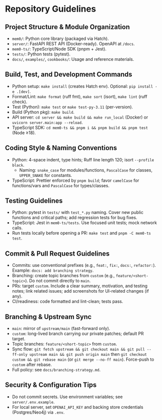 # Repository Guidelines

## Project Structure & Module Organization
- `mem0/`: Python core library (packaged via Hatch).
- `server/`: FastAPI REST API (Docker-ready). OpenAPI at `/docs`.
- `mem0-ts/`: TypeScript/Node SDK (pnpm + Jest).
- `tests/`: Python tests (pytest).
- `docs/`, `examples/`, `cookbooks/`: Usage and reference materials.

## Build, Test, and Development Commands
- Python setup: `make install` (creates Hatch env). Optional: `pip install -e .[dev]`.
- Format/Lint: `make format` (ruff fmt), `make sort` (isort), `make lint` (ruff check).
- Test (Python): `make test` or `make test-py-3.11` (per-version).
- Build (Python pkg): `make build`.
- API server: `cd server && make build && make run_local` (Docker) or `uvicorn server.main:app --reload`.
- TypeScript SDK: `cd mem0-ts && pnpm i && pnpm build && pnpm test` (Node ≥18).

## Coding Style & Naming Conventions
- Python: 4-space indent, type hints; Ruff line length 120; isort `--profile black`.
  - Naming: `snake_case` for modules/functions, `PascalCase` for classes, `UPPER_SNAKE` for constants.
- TypeScript: Prettier enforced by `pnpm build`; favor `camelCase` for functions/vars and `PascalCase` for types/classes.

## Testing Guidelines
- Python: pytest in `tests/` with `test_*.py` naming. Cover new public functions and critical paths; add regression tests for bug fixes.
- TypeScript: Jest in `mem0-ts/tests`. Use focused unit tests; mock network calls.
- Run tests locally before opening a PR: `make test` and `pnpm -C mem0-ts test`.

## Commit & Pull Request Guidelines
- Commits: use conventional prefixes (e.g., `feat:`, `fix:`, `docs:`, `refactor:`). Example: `docs: add branching strategy`.
- Branching: create topic branches from `custom` (e.g., `feature/<short-topic>`). Do not commit directly to `main`.
- PRs: target `custom`. Include a clear summary, motivation, and testing notes; link related issues; add screenshots for UI-related changes (if any).
- CI/readiness: code formatted and lint-clean; tests pass.

## Branching & Upstream Sync
- `main`: mirror of `upstream/main` (fast-forward only).
- `custom`: long-lived branch carrying our private patches; default PR target.
- Topic branches: `feature/<short-topic>` from `custom`.
- Sync flow: `git fetch upstream && git checkout main && git pull --ff-only upstream main && git push origin main` then `git checkout custom && git rebase main` (or `git merge --no-ff main`). Force-push to `custom` after rebase.
- Full policy: see `docs/branching-strategy.md`.

## Security & Configuration Tips
- Do not commit secrets. Use environment variables; see `server/.env.example`.
- For local server, set `OPENAI_API_KEY` and backing store credentials (Postgres/Neo4j) via `.env`.
